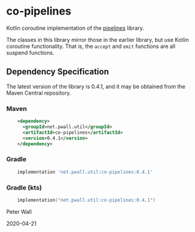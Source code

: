 # co-pipelines

Kotlin coroutine implementation of the [pipelines](https://github.com/pwall567/pipelines.git) library.

The classes in this library mirror those in the earlier library, but use Kotlin coroutine functionality.
That is, the `accept` and `emit` functions are all suspend functions.

## Dependency Specification

The latest version of the library is 0.4.1, and it may be obtained from the Maven Central repository.

### Maven
```xml
    <dependency>
      <groupId>net.pwall.util</groupId>
      <artifactId>co-pipelines</artifactId>
      <version>0.4.1</version>
    </dependency>
```
### Gradle
```groovy
    implementation 'net.pwall.util:co-pipelines:0.4.1'
```
### Gradle (kts)
```kotlin
    implementation("net.pwall.util:co-pipelines:0.4.1")
```

Peter Wall

2020-04-21
